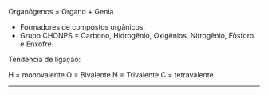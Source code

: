
Organôgenos = Organo + Genia 

 - Formadores de compostos orgânicos. 
 - Grupo CHONPS = Carbono, Hidrogênio, Oxigênios, Nitrogênio, Fósforo e Enxofre. 

Tendência de ligação:

H = monovalente
O = Bivalente 
N = Trivalente
C = tetravalente

---
